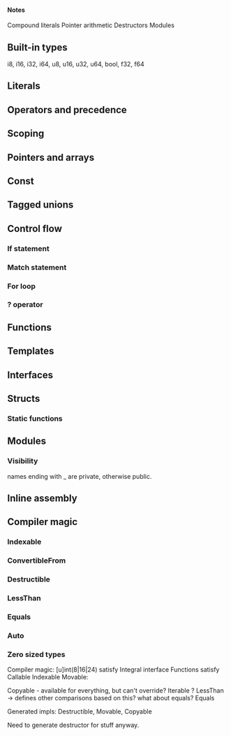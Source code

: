 #### Notes
Compound literals
Pointer arithmetic
Destructors
Modules


## Built-in types
i8, i16, i32, i64, u8, u16, u32, u64, bool, f32, f64

## Literals

## Operators and precedence

## Scoping

## Pointers and arrays

## Const

## Tagged unions

## Control flow
### If statement
### Match statement
### For loop
### ? operator

## Functions

## Templates

## Interfaces

## Structs
### Static functions

## Modules
### Visibility
names ending with _ are private, otherwise public.

## Inline assembly

## Compiler magic
### Indexable
### ConvertibleFrom
### Destructible
### LessThan
### Equals
### Auto
### Zero sized types


Compiler magic:
[u]int(8|16|24) satisfy Integral interface
Functions satisfy Callable
Indexable
Movable:

Copyable - available for everything, but can't override?
Iterable ?
LessThan -> defines other comparisons based on this? what about equals?
Equals

Generated impls: Destructible, Movable, Copyable

Need to generate destructor for stuff anyway.
